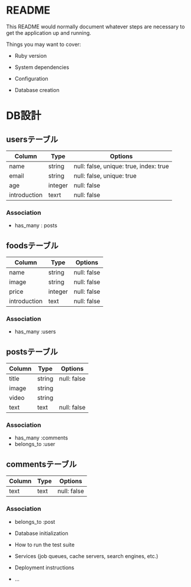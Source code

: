 # README

This README would normally document whatever steps are necessary to get the
application up and running.

Things you may want to cover:

* Ruby version

* System dependencies

* Configuration

* Database creation

# DB設計

## usersテーブル

|Column|Type|Options|
|------|----|-------|
|name|string|null: false, unique: true, index: true|
|email|string|null: false, unique: true|
|age|	integer|null: false|
|introduction|texrt|null: false|

### Association
- has_many : posts

## foodsテーブル

|Column|Type|Options|
|------|----|-------|
|name|string|null: false|
|image|string|null: false|
|price|integer|null: false|
|introduction|text|null: false|

### Association
- has_many :users

## postsテーブル

|Column|Type|Options|
|------|----|-------|
|title|string|null: false|
|image|string|
|video|string|
|text|text|null: false|

### Association
- has_many :comments
- belongs_to :user

## commentsテーブル

|Column|Type|Options|
|------|----|-------|
|text|text|null: false|

### Association
- belongs_to :post

* Database initialization

* How to run the test suite

* Services (job queues, cache servers, search engines, etc.)

* Deployment instructions

* ...
